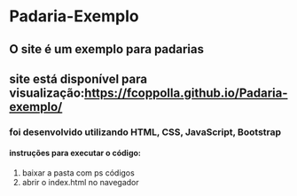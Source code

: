 # Padaria-Exemplo
 
## O site é um exemplo para padarias
## site está disponível para visualização:https://fcoppolla.github.io/Padaria-exemplo/
### foi desenvolvido utilizando HTML, CSS, JavaScript, Bootstrap
#### instruções para executar o código:
1. baixar a pasta com ps códigos
2. abrir o index.html no navegador